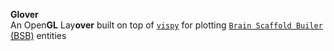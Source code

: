 **Glover** \
An Open**GL** Lay**over** built on top of [`vispy`](https://vispy.org/) for plotting [`Brain Scaffold Builer` (BSB)](https://github.com/dbbs-lab/bsb) entities
